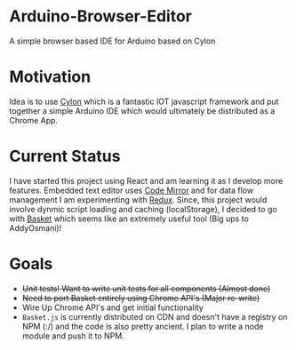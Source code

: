 # Arduino-Browser-Editor
A simple browser based IDE for Arduino based on Cylon

# Motivation
Idea is to use [Cylon](https://cylonjs.com/) which is a fantastic IOT javascript framework and put together a simple Arduino IDE which would ultimately be distributed as a Chrome App.

# Current Status
I have started this project using React and am learning it as I develop more features. Embedded text editor uses [Code Mirror](https://github.com/JedWatson/react-codemirror) and for data flow management I am experimenting with [Redux](http://redux.js.org/docs/basics/UsageWithReact.html). Since, this project would involve dynmic script loading and caching (localStorage), I decided to go with [Basket](https://addyosmani.com/basket.js/) which seems like an extremely useful tool (Big ups to AddyOsmani)!


# Goals
* ~~Unit tests! Want to write unit tests for all components (Almost done)~~
* ~~Need to port Basket entirely using Chrome API's (Major re-write)~~
* Wire Up Chrome API's and get initial functionality
* `Basket.js` is currently distributed on CDN and doesn't have a registry on NPM (:/) and the code is also pretty ancient. I plan to write a node module and push it to NPM.
